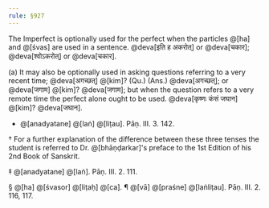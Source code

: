 ```yaml
---
rule: §927
---
```


The Imperfect is optionally used for the perfect when the particles @[ha] and @[śvas] are used in a sentence. @deva[इति ह अकरोत्] or @deva[चकार]; @deva[श्वोऽकरोत्] or @deva[चकार].

(a) It may also be optionally used in asking questions referring to a very recent time; @deva[अगच्छत्] @[kim]? (Qu.) (Ans.) @deva[अगच्छत्]; or @deva[जगाम] @[kim]? @deva[जगाम]; but when the question refers to a very remote time the perfect alone ought to be used. @deva[कृष्णः कंसं जघान] @[kim]? @deva[जघान].

- @[anadyatane] @[laṅ] @[liṭau]. Pāṇ. III. 3. 142.

† For a further explanation of the difference between these three tenses the student is referred to Dr. @[bhāṇḍarkar]'s preface to the 1st Edition of his 2nd Book of Sanskrit.

‡ @[anadyatane] @[laṅ]. Pāṇ. III. 2. 111.

§ @[ha] @[śvasor] @[liṭaḥ] @[ca]. ¶ @[vā] @[praśne] @[laṅliṭau]. Pāṇ. III. 2. 116, 117.